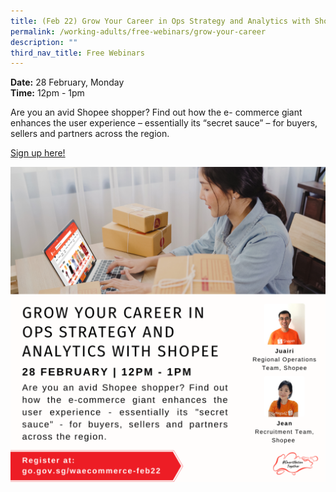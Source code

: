 ```yaml
---
title: (Feb 22) Grow Your Career in Ops Strategy and Analytics with Shopee
permalink: /working-adults/free-webinars/grow-your-career
description: ""
third_nav_title: Free Webinars
---
```


**Date:** 28 February, Monday
<br> **Time:** 12pm - 1pm

Are you an avid Shopee shopper? Find out how the e-
commerce giant enhances the user experience –
essentially its “secret sauce” – for buyers, sellers and
partners across the region. 

[Sign up here! ](https://go.gov.sg/waecommerce-feb22)

![Career workshop with Shopee](/images/WA%203.png)